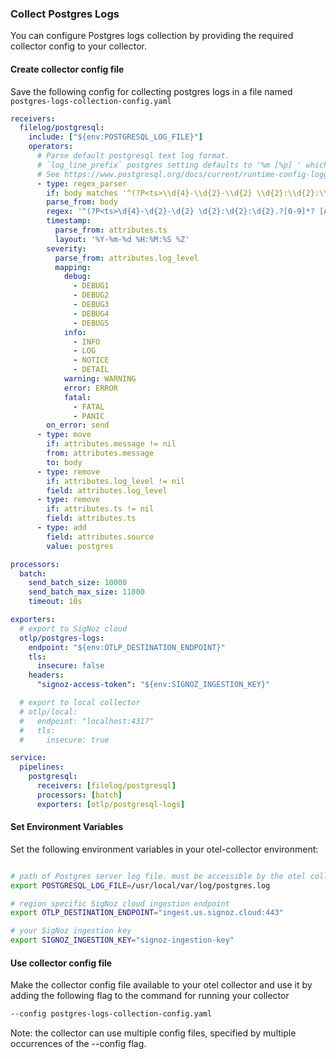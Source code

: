 ### Collect Postgres Logs

You can configure Postgres logs collection by providing the required collector config to your collector.

#### Create collector config file

Save the following config for collecting postgres logs in a file named `postgres-logs-collection-config.yaml`

```yaml
receivers:
  filelog/postgresql:
    include: ["${env:POSTGRESQL_LOG_FILE}"]
    operators:
      # Parse default postgresql text log format.
      # `log_line_prefix` postgres setting defaults to '%m [%p] ' which logs the timestamp and the process ID
      # See https://www.postgresql.org/docs/current/runtime-config-logging.html#GUC-LOG-LINE-PREFIX for more details
      - type: regex_parser
        if: body matches '^(?P<ts>\\d{4}-\\d{2}-\\d{2} \\d{2}:\\d{2}:\\d{2}.?[0-9]*? [A-Z]*) \\[(?P<pid>[0-9]+)\\] (?P<log_level>[A-Z]*). (?P<message>.*)$'
        parse_from: body
        regex: '^(?P<ts>\d{4}-\d{2}-\d{2} \d{2}:\d{2}:\d{2}.?[0-9]*? [A-Z]*) \[(?P<pid>[0-9]+)\] (?P<log_level>[A-Z]*). (?P<message>.*)$'
        timestamp:
          parse_from: attributes.ts
          layout: '%Y-%m-%d %H:%M:%S %Z'
        severity:
          parse_from: attributes.log_level
          mapping:
            debug:
              - DEBUG1
              - DEBUG2
              - DEBUG3
              - DEBUG4
              - DEBUG5
            info:
              - INFO
              - LOG
              - NOTICE
              - DETAIL
            warning: WARNING
            error: ERROR
            fatal:
              - FATAL
              - PANIC
        on_error: send
      - type: move
        if: attributes.message != nil
        from: attributes.message
        to: body
      - type: remove
        if: attributes.log_level != nil
        field: attributes.log_level
      - type: remove
        if: attributes.ts != nil
        field: attributes.ts
      - type: add
        field: attributes.source
        value: postgres

processors:
  batch:
    send_batch_size: 10000
    send_batch_max_size: 11000
    timeout: 10s

exporters:
  # export to SigNoz cloud
  otlp/postgres-logs:
    endpoint: "${env:OTLP_DESTINATION_ENDPOINT}"
    tls:
      insecure: false
    headers:
      "signoz-access-token": "${env:SIGNOZ_INGESTION_KEY}"

  # export to local collector
  # otlp/local:
  #   endpoint: "localhost:4317"
  #   tls:
  #     insecure: true

service:
  pipelines:
    postgresql:
      receivers: [filelog/postgresql]
      processors: [batch]
      exporters: [otlp/postgresql-logs]
```

#### Set Environment Variables

Set the following environment variables in your otel-collector environment:

```bash

# path of Postgres server log file. must be accessible by the otel collector
export POSTGRESQL_LOG_FILE=/usr/local/var/log/postgres.log

# region specific SigNoz cloud ingestion endpoint
export OTLP_DESTINATION_ENDPOINT="ingest.us.signoz.cloud:443"

# your SigNoz ingestion key
export SIGNOZ_INGESTION_KEY="signoz-ingestion-key"

```

#### Use collector config file

Make the collector config file available to your otel collector and use it by adding the following flag to the command for running your collector  
```bash
--config postgres-logs-collection-config.yaml
```  
Note: the collector can use multiple config files, specified by multiple occurrences of the --config flag.

